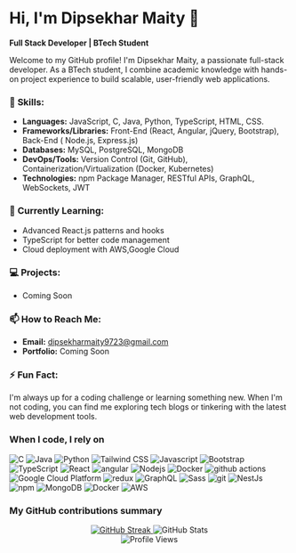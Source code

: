 # Hi, I'm Dipsekhar Maity 👋

**Full Stack Developer | BTech Student**

Welcome to my GitHub profile! I'm Dipsekhar Maity, a passionate full-stack developer. As a BTech student, I combine academic knowledge with hands-on project experience to build scalable, user-friendly web applications.

### 🔭 **Skills:**
- **Languages:**  JavaScript,  C,  Java,  Python, TypeScript, HTML, CSS.
- **Frameworks/Libraries:** Front-End (React, Angular, jQuery, Bootstrap), Back-End ( Node.js, Express.js)
- **Databases:** MySQL, PostgreSQL, MongoDB
- **DevOps/Tools:** Version Control (Git, GitHub), Containerization/Virtualization (Docker, Kubernetes)
- **Technologies:** npm Package Manager, RESTful APIs, GraphQL, WebSockets, JWT

### 🌱 **Currently Learning:**
- Advanced React.js patterns and hooks
- TypeScript for better code management
- Cloud deployment with AWS,Google Cloud

### 💻 **Projects:**
- Coming Soon

### 📫 **How to Reach Me:**
- **Email:** dipsekharmaity9723@gmail.com
- **Portfolio:** Coming Soon

### ⚡ **Fun Fact:**
I'm always up for a coding challenge or learning something new. When I'm not coding, you can find me exploring tech blogs or tinkering with the latest web development tools.


<h3>When I code, I rely on</h3>
<p>
  <img alt="C" src="https://img.shields.io/badge/-C-A8B9CC?style=flat-square&logo=c&logoColor=black" />
  <img alt="Java" src="https://img.shields.io/badge/-Java-007396?style=flat-square&logo=java&logoColor=white" />
  <img alt="Python" src="https://img.shields.io/badge/-Python-3776AB?style=flat-square&logo=python&logoColor=white" />
  <img alt="Tailwind CSS" src="https://img.shields.io/badge/-Tailwind%20CSS-06B6D4?style=flat-square&logo=tailwind-css&logoColor=white" />
  <img alt="Javascript" src="https://img.shields.io/badge/-javascript-f7df1c?style=flat-square&logo=javascript&logoColor=black" />
  <img alt="Bootstrap" src="https://img.shields.io/badge/-bootstrap-7953b3?style=flat-square&logo=javascript&logoColor=white" />
  <img alt="TypeScript" src="https://img.shields.io/badge/-TypeScript-007ACC?style=flat-square&logo=typescript&logoColor=white" />
  <img alt="React" src="https://img.shields.io/badge/-React-45b8d8?style=flat-square&logo=react&logoColor=white" />
  <img alt="angular" src="https://img.shields.io/badge/-Angular-DD0031?style=flat-square&logo=angular&logoColor=white" />
  <img alt="Nodejs" src="https://img.shields.io/badge/-Nodejs-43853d?style=flat-square&logo=Node.js&logoColor=white" />
  <img alt="Docker" src="https://img.shields.io/badge/-Docker-46a2f1?style=flat-square&logo=docker&logoColor=white" />
  <img alt="github actions" src="https://img.shields.io/badge/-Github_Actions-2088FF?style=flat-square&logo=github-actions&logoColor=white" />
  <img alt="Google Cloud Platform" src="https://img.shields.io/badge/-Google_Cloud_Platform-1a73e8?style=flat-square&logo=google-cloud&logoColor=white" />
  <img alt="redux" src="https://img.shields.io/badge/-Redux-764ABC?style=flat-square&logo=redux&logoColor=white" />
  <img alt="GraphQL" src="https://img.shields.io/badge/-GraphQL-E10098?style=flat-square&logo=graphql&logoColor=white" />
  <img alt="Sass" src="https://img.shields.io/badge/-Sass-CC6699?style=flat-square&logo=sass&logoColor=white" />
  <img alt="git" src="https://img.shields.io/badge/-Git-F05032?style=flat-square&logo=git&logoColor=white" />
  <img alt="NestJs" src="https://img.shields.io/badge/-NestJs-ea2845?style=flat-square&logo=nestjs&logoColor=white" />
  <img alt="npm" src="https://img.shields.io/badge/-NPM-CB3837?style=flat-square&logo=npm&logoColor=white" />
  <img alt="MongoDB" src="https://img.shields.io/badge/-MongoDB-13aa52?style=flat-square&logo=mongodb&logoColor=white" />
  <img alt="Docker" src="https://img.shields.io/badge/-Docker-2496ED?style=flat-square&logo=docker&logoColor=white" />
  <img alt="AWS" src="https://img.shields.io/badge/-AWS-232F3E?style=flat-square&logo=amazon-aws&logoColor=white" />
</p>

<h3>My GitHub contributions summary</h3>
<div align="center">
  <!-- GitHub Streak -->
  <a href="https://git.io/streak-stats">
    <img alt="GitHub Streak" src="https://github-readme-streak-stats.herokuapp.com?user=graveFTS&theme=dark&ring=fb4362&file=fb4362&currStreakNum=fb4362&currStreakLabel=fb4362&hide_border=true" />
  </a>

  <!-- GitHub Stats -->
  <img alt="GitHub Stats" src="https://github-readme-stats.vercel.app/api?username=graveFTS&hide_border=true&show_icons=true&bg_color=151515&title_color=fb4362&icon_color=fb4362&text_bold=false&text_color=9e9e9e" />
</div>

<div align="center">
  <img alt="Profile Views" src="https://komarev.com/ghpvc/?username=your-github-username&color=blue&style=flat-square" />
</div>

